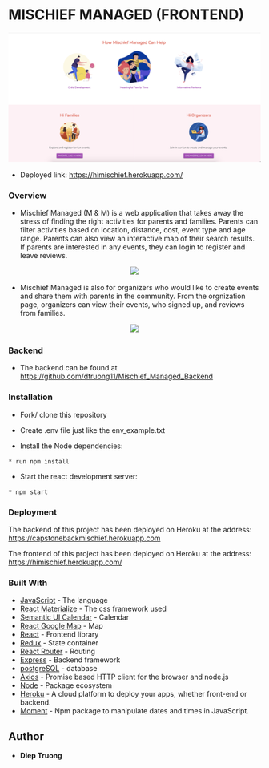 # MISCHIEF MANAGED (FRONTEND)

<p align="center">
<img src="./gif/home_mi.png" width=1000>

- Deployed link: https://himischief.herokuapp.com/
### Overview
* Mischief Managed (M & M) is a web application that takes away the stress of finding the right activities for parents and families. Parents can filter activities based on location, distance, cost, event type and age range. Parents can also view an interactive map of their search results. If parents are interested in any events, they can login to register and leave reviews. 

<p align="center">
<img src="./gif/MM2.gif" width=800>

* Mischief Managed is also for organizers who would like to create events and share them with parents in the community. From the orgnization page, organizers can view their events, who signed up, and reviews from families. 

<p align="center">
<img src="./gif/MM3.gif" width=800>


### Backend 

* The backend can be found at https://github.com/dtruong11/Mischief_Managed_Backend

### Installation

* Fork/ clone this repository
* Create .env file just like the env_example.txt

* Install the Node dependencies:

```shell
* run npm install
```

* Start the react development server:

```shell
* npm start
```

### Deployment

The backend of this project has been deployed on Heroku at the address: 
https://capstonebackmischief.herokuapp.com

The frontend of this project has been deployed on Heroku at the address:
https://himischief.herokuapp.com/

### Built With
* [JavaScript](https://www.javascript.com/) - The language
* [React Materialize](https://react-materialize.github.io/#/) - The css framework used
* [Semantic UI Calendar](https://github.com/arfedulov/semantic-ui-calendar-react) - Calendar
* [React Google Map](https://tomchentw.github.io/react-google-maps/) - Map 
* [React](https://reactjs.org/) - Frontend library
* [Redux](https://redux.js.org/) - State container
* [React Router](https://reacttraining.com/react-router/core/guides/quick-start) - Routing 
* [Express](http://expressjs.com/) - Backend framework
* [postgreSQL](https://www.postgresql.org/) - database
* [Axios](https://github.com/axios/axios) - Promise based HTTP client for the browser and node.js
* [Node](https://nodejs.org/en/) - Package ecosystem
* [Heroku](https://www.heroku.com/) - A cloud platform to deploy your apps, whether front-end or backend.
* [Moment](https://momentjs.com/) - Npm package to manipulate dates and times in JavaScript.

## Author
* **Diep Truong**
